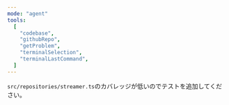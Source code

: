```yaml
---
mode: "agent"
tools:
  [
    "codebase",
    "githubRepo",
    "getProblem",
    "terminalSelection",
    "terminalLastCommand",
  ]
---
```


`src/repositories/streamer.ts`のカバレッジが低いのでテストを追加してください。
